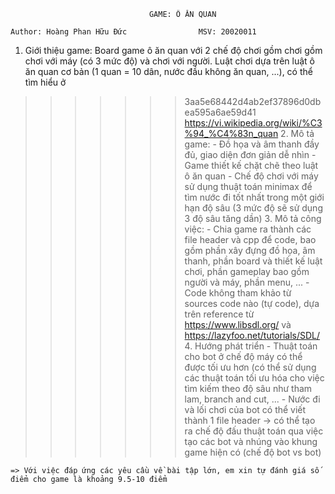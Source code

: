 

                                   GAME: Ô ĂN QUAN

	Author: Hoàng Phan Hữu Đức                MSV: 20020011    

   
   1. Giới thiệu game: 
	Board game ô ăn quan với 2 chế độ chơi gồm chơi gồm chơi với máy (có 3 mức độ) và chơi với người. Luật 
chơi dựa trên luật ô ăn quan cơ bản (1 quan = 10 dân, nước đầu không ăn quan, ...), có thể tìm hiểu ở 
>>>>>>> 3aa5e68442d4ab2ef37896d0dbea595a6ae59d41
https://vi.wikipedia.org/wiki/%C3%94_%C4%83n_quan
    2. Mô tả game:
	- Đồ họa và âm thanh đầy đủ, giao diện đơn giản dễ nhìn
	- Game thiết kế chặt chẽ theo luật ô ăn quan
	- Chế độ chơi với máy sử dụng thuật toán minimax để tìm nước đi tốt nhất trong một giới hạn 
độ sâu (3 mức độ sẽ sử dụng 3 độ sâu tăng dần)
    3. Mô tả công việc:
	- Chia game ra thành các file header và cpp để code, bao gồm phần xây đựng đồ họa, âm thanh, phần
board và thiết kế luật chơi, phần gameplay bao gồm người và máy, phần menu, ...
	- Code không tham khảo từ sources code nào (tự code), dựa trên reference từ https://www.libsdl.org/ 
và https://lazyfoo.net/tutorials/SDL/ 
    4. Hướng phát triển
	- Thuật toán cho bot ở chế độ máy có thể được tối ưu hơn (có thể sử dụng các thuật toán tối ưu hóa
cho việc tìm kiếm theo độ sâu như tham lam, branch and cut, ...
	- Nước đi và lối chơi của bot có thể viết thành 1 file header -> có thể tạo ra chế độ đấu thuật toán
qua việc tạo các bot và nhúng vào khung game hiện có (chế độ bot vs bot)
    
    => Với việc đáp ứng các yêu cầu về bài tập lớn, em xin tự đánh giá số điểm cho game là khoảng 9.5-10 điểm

